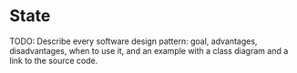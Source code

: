 # State

TODO: Describe every software design pattern: goal, advantages, disadvantages, when to use it, and an example with a class diagram and a link to the source code.
